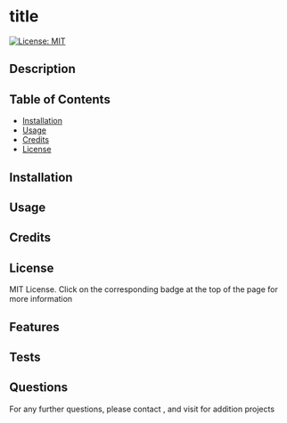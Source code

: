
  
  # title

  [![License: MIT](https://img.shields.io/badge/License-MIT-yellow.svg)](https://opensource.org/licenses/MIT)

  ## Description

  

  ## Table of Contents

  - [Installation](#installation)
  - [Usage](#usage)
  - [Credits](#credits)
  - [License](#license)

  ## Installation

  

  ## Usage

  

  ## Credits 

  

  ## License

  MIT License. Click on the corresponding badge at the top of the page for more information

  ## Features

  

  ## Tests

  

  ## Questions
  
  For any further questions, please contact , and visit  for addition projects
